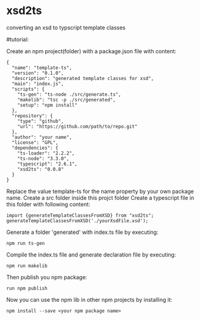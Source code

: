 # xsd2ts
converting an xsd to typscript template classes

#tutorial:

Create an npm project(folder) with a package.json file with content:
````
{
  "name": "template-ts",
  "version": "0.1.0",
  "description": "generated template classes for xsd",
  "main": "index.js",
  "scripts": {
    "ts-gen": "ts-node ./src/generate.ts",
    "makelib": "tsc -p ./src/generated",
    "setup": "npm install"
  },
  "repository": {
    "type": "github",
    "url": "https://github.com/path/to/repo.git"
  },
  "author": "your name",
  "license": "GPL",
  "dependencies": {
    "ts-loader": "2.2.2",
    "ts-node": "3.3.0",
    "typescript": "2.6.1",
    "xsd2ts": "0.0.8"
  }
}

````

Replace the value template-ts for the name property 
by your own package name. 
Create a src folder inside this projct folder
Create a typescript file in this folder with following content:

````
import {generateTemplateClassesFromXSD} from "xsd2ts";
generateTemplateClassesFromXSD('./yourXsdFile.xsd');
````
Generate a folder 'generated' with index.ts file by executing:
    
    npm run ts-gen
  
Compile the index.ts file and generate declaration file by executing:
    
    npm run makelib 
    
Then publish you npm package:
  
    run npm publish

Now you can use the npm lib in other npm projects by installing it:

    npm install --save <your npm package name>